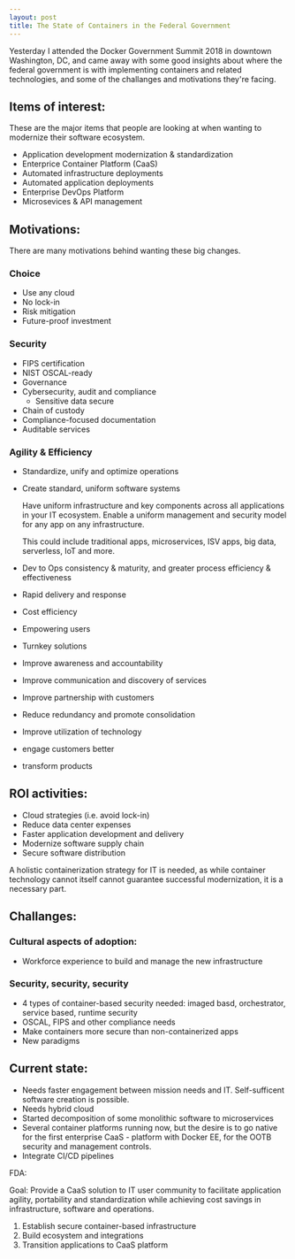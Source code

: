 ```yaml
---
layout: post
title: The State of Containers in the Federal Government
---
```


Yesterday I attended the Docker Government Summit 2018 in downtown Washington, DC, and came away with some good insights about where the federal government is with implementing containers and related technologies, and some of the challanges and motivations they're facing.

## Items of interest:

These are the major items that people are looking at when wanting to modernize their software ecosystem.

- Application development modernization & standardization
- Enterprice Container Platform (CaaS)
- Automated infrastructure deployments
- Automated application deployments
- Enterprise DevOps Platform
- Microsevices & API management

## Motivations:

There are many motivations behind wanting these big changes.

### Choice 

  - Use any cloud
  - No lock-in
  - Risk mitigation
  - Future-proof investment

### Security

  - FIPS certification
  - NIST OSCAL-ready
  - Governance
  - Cybersecurity, audit and compliance
    - Sensitive data secure
  - Chain of custody
  - Compliance-focused documentation
  - Auditable services

### Agility & Efficiency

  - Standardize, unify and optimize operations
  - Create standard, uniform software systems

    Have uniform infrastructure and key components across all applications in your IT ecosystem. Enable a uniform management and security model for any app on any infrastructure.

    This could include traditional apps, microservices, ISV apps, big data, serverless, IoT and more.

  - Dev to Ops consistency & maturity, and greater process efficiency & effectiveness
  - Rapid delivery and response
  - Cost efficiency
  - Empowering users
  - Turnkey solutions
  - Improve awareness and accountability
  - Improve communication and discovery of services
  - Improve partnership with customers
  - Reduce redundancy and promote consolidation
  - Improve utilization of technology
  - engage customers better
  - transform products

## ROI activities:

  - Cloud strategies (i.e. avoid lock-in)
  - Reduce data center expenses
  - Faster application development and delivery
  - Modernize software supply chain
  - Secure software distribution

A holistic containerization strategy for IT is needed, as while container technology cannot itself cannot guarantee successful modernization, it is a necessary part.

## Challanges:

### Cultural aspects of adoption:

- Workforce experience to build and manage the new infrastructure

### Security, security, security
  
- 4 types of container-based security needed: imaged basd, orchestrator, service based, runtime security
- OSCAL, FIPS and other compliance needs
- Make containers more secure than non-containerized apps
- New paradigms

## Current state:

- Needs faster engagement between mission needs and IT. Self-sufficent software creation is possible.
- Needs hybrid cloud
- Started decomposition of some monolithic software to microservices
- Several container platforms running now, but the desire is to go native for the first enterprise CaaS - platform with Docker EE, for the OOTB security and management controls.
- Integrate CI/CD pipelines

FDA:

Goal: Provide a CaaS solution to IT user community to facilitate application agility, portability and standardization while achieving cost savings in infrastructure, software and operations. 

  1. Establish secure container-based infrastructure
  1. Build ecosystem and integrations
  1. Transition applications to CaaS platform